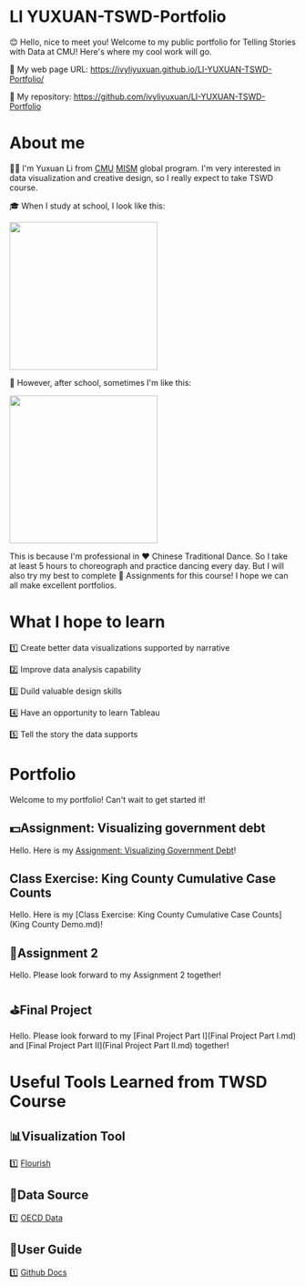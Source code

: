 # LI YUXUAN-TSWD-Portfolio
😊 Hello, nice to meet you! Welcome to my public portfolio for Telling Stories with Data at CMU! Here's where my cool work will go. 

🔗 My web page URL: https://ivyliyuxuan.github.io/LI-YUXUAN-TSWD-Portfolio/
  
📑 My repository: https://github.com/ivyliyuxuan/LI-YUXUAN-TSWD-Portfolio

# About me
👩‍🎓 I'm Yuxuan Li from [CMU](https://www.cmu.edu) [MISM](https://www.heinz.cmu.edu/programs/information-systems-management-master/) global program. I'm very interested in data visualization and creative design, so I really expect to take TSWD course. 

🎓 When I study at school, I look like this:

<img src="https://user-images.githubusercontent.com/107164906/213944188-4cb9a356-0005-4c5d-bb8b-e9aa18e2b2f6.jpg" width="260"/>

👀 However, after school, sometimes I'm like this:

<img src="https://user-images.githubusercontent.com/107164906/213944115-867bce1c-faa0-4f65-bdf5-cc4594a57a9d.jpg" width="260"/>

This is because I'm professional in ❤️ Chinese Traditional Dance. So I take at least 5 hours to choreograph and practice dancing every day. But I will also try my best to complete 💙 Assignments for this course! I hope we can all make excellent portfolios.

# What I hope to learn
1️⃣ Create better data visualizations supported by narrative

2️⃣ Improve data analysis capability

3️⃣ Duild valuable design skills

4️⃣ Have an opportunity to learn Tableau

5️⃣ Tell the story the data supports

# Portfolio
Welcome to my portfolio! Can't wait to get started it!

## 💵Assignment: Visualizing government debt 
Hello. Here is my [Assignment: Visualizing Government Debt](/dataviz2.md)!

## Class Exercise: King County Cumulative Case Counts
Hello. Here is my [Class Exercise: King County Cumulative Case Counts](King County Demo.md)!

## 📝Assignment 2 
Hello. Please look forward to my Assignment 2 together!

## ⛳Final Project 
Hello. Please look forward to my [Final Project Part I](Final Project Part I.md) and [Final Project Part II](Final Project Part II.md) together!

# Useful Tools Learned from TWSD Course
## 📊Visualization Tool
1️⃣ [Flourish](https://flourish.studio/)
## 📑Data Source
1️⃣ [OECD Data](https://data.oecd.org/)
## 📔User Guide
1️⃣ [Github Docs](https://docs.github.com/en/get-started)

